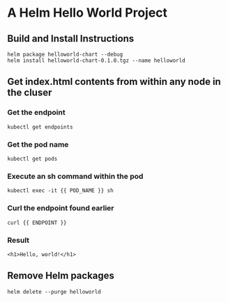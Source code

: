 # A Helm Hello World Project
## Build and Install Instructions
```
helm package helloworld-chart --debug
helm install helloworld-chart-0.1.0.tgz --name helloworld
```

## Get index.html contents from within any node in the cluser
### Get the endpoint
`kubectl get endpoints`

### Get the pod name
`kubectl get pods`

### Execute an sh command within the pod
`kubectl exec -it {{ POD_NAME }} sh`

### Curl the endpoint found earlier
`curl {{ ENDPOINT }}`

### Result
```
<h1>Hello, world!</h1>

```

## Remove Helm packages
`helm delete --purge helloworld`
